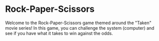 # Rock-Paper-Scissors
 Welcome to the Rock-Paper-Scissors game themed around the "Taken" movie series! In this game, you can challenge the system (computer) and see if you have what it takes to win against the odds.
